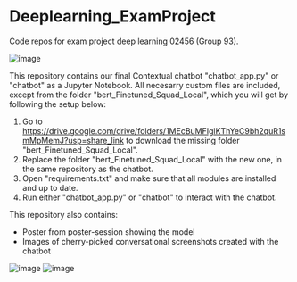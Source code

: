# Deeplearning_ExamProject
Code repos for exam project deep learning 02456 (Group 93).

![image](https://user-images.githubusercontent.com/52610662/210592639-471caf9b-54a1-4722-90ab-ca4cf5b14a89.png)

This repository contains our final Contextual chatbot "chatbot_app.py" or "chatbot" as a Jupyter Notebook. All necesarry custom files are included, except from the folder "bert_Finetuned_Squad_Local", which you will get by following the setup below:

1. Go to https://drive.google.com/drive/folders/1MEcBuMFIglKThYeC9bh2quR1smMpMemJ?usp=share_link to download the missing folder "bert_Finetuned_Squad_Local".
2. Replace the folder "bert_Finetuned_Squad_Local" with the new one, in the same repository as the chatbot.
3. Open "requirements.txt" and make sure that all modules are installed and up to date.
4. Run either "chatbot_app.py" or "chatbot" to interact with the chatbot.

This repository also contains: 
- Poster from poster-session showing the model
- Images of cherry-picked conversational screenshots created with the chatbot

![image](https://user-images.githubusercontent.com/52610662/210592247-c1a65f0b-4bdc-4a71-a9e4-71382594c00f.png)
![image](https://user-images.githubusercontent.com/52610662/210592911-77f1c343-c824-458c-aee4-73f4d2c865e6.png)
